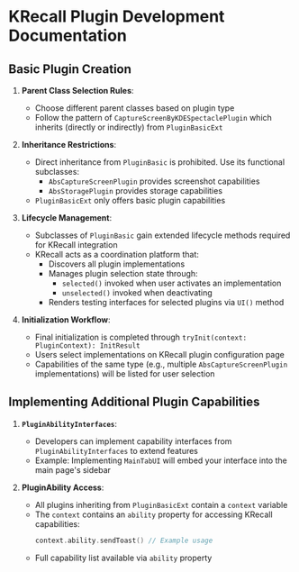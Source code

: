 # KRecall Plugin Development Documentation

## Basic Plugin Creation
1. **Parent Class Selection Rules**:
    - Choose different parent classes based on plugin type
    - Follow the pattern of `CaptureScreenByKDESpectaclePlugin` which inherits (directly or indirectly) from `PluginBasicExt`

2. **Inheritance Restrictions**:
    - Direct inheritance from `PluginBasic` is prohibited. Use its functional subclasses:
        - `AbsCaptureScreenPlugin` provides screenshot capabilities
        - `AbsStoragePlugin` provides storage capabilities
    - `PluginBasicExt` only offers basic plugin capabilities

3. **Lifecycle Management**:
    - Subclasses of `PluginBasic` gain extended lifecycle methods required for KRecall integration
    - KRecall acts as a coordination platform that:
        - Discovers all plugin implementations
        - Manages plugin selection state through:
            - `selected()` invoked when user activates an implementation
            - `unselected()` invoked when deactivating
        - Renders testing interfaces for selected plugins via `UI()` method

4. **Initialization Workflow**:
    - Final initialization is completed through `tryInit(context: PluginContext): InitResult`
    - Users select implementations on KRecall plugin configuration page
    - Capabilities of the same type (e.g., multiple `AbsCaptureScreenPlugin` implementations) will be listed for user selection

## Implementing Additional Plugin Capabilities

1. **`PluginAbilityInterfaces`**:
    - Developers can implement capability interfaces from `PluginAbilityInterfaces` to extend features
    - Example: Implementing `MainTabUI` will embed your interface into the main page's sidebar

2. **PluginAbility Access**:
    - All plugins inheriting from `PluginBasicExt` contain a `context` variable
    - The `context` contains an `ability` property for accessing KRecall capabilities:
      ```kotlin
      context.ability.sendToast() // Example usage
      ```
    - Full capability list available via `ability` property